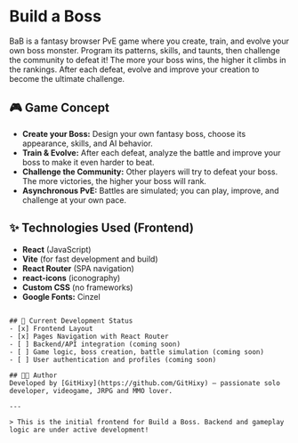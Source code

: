 # Build a Boss

BaB is a fantasy browser PvE game where you create, train, and evolve your own boss monster. Program its patterns, skills, and taunts, then challenge the community to defeat it! The more your boss wins, the higher it climbs in the rankings. After each defeat, evolve and improve your creation to become the ultimate challenge.

## 🎮 Game Concept
- **Create your Boss:** Design your own fantasy boss, choose its appearance, skills, and AI behavior.
- **Train & Evolve:** After each defeat, analyze the battle and improve your boss to make it even harder to beat.
- **Challenge the Community:** Other players will try to defeat your boss. The more victories, the higher your boss will rank.
- **Asynchronous PvE:** Battles are simulated; you can play, improve, and challenge at your own pace.

## ✨ Technologies Used (Frontend)
- **React** (JavaScript)
- **Vite** (for fast development and build)
- **React Router** (SPA navigation)
- **react-icons** (iconography)
- **Custom CSS** (no frameworks)
- **Google Fonts:** Cinzel

```

## 🚧 Current Development Status
- [x] Frontend Layout
- [x] Pages Navigation with React Router
- [ ] Backend/API integration (coming soon)
- [ ] Game logic, boss creation, battle simulation (coming soon)
- [ ] User authentication and profiles (coming soon)

## 🧑‍💻 Author
Developed by [GitHixy](https://github.com/GitHixy) — passionate solo developer, videogame, JRPG and MMO lover.

---

> This is the initial frontend for Build a Boss. Backend and gameplay logic are under active development!
